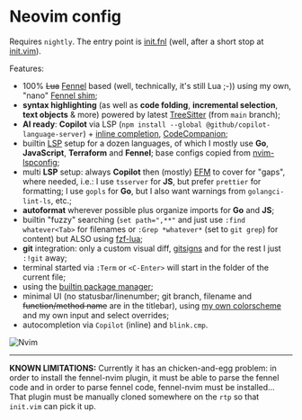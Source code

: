# Neovim config

Requires `nightly`. The entry point is [init.fnl](plugin/init.fnl) (well, after a short stop at [init.vim](init.vim)).

Features:

- 100% ~~Lua~~ [Fennel](https://fennel-lang.org) based (well, technically, it's still Lua ;-)) using my own, "nano" [Fennel shim](https://github.com/alexaandru/fennel-nvim);
- **syntax highlighting** (as well as **code folding**, **incremental selection**, **text objects** & more)
  powered by latest [TreeSitter](https://github.com/nvim-treesitter/nvim-treesitter) (from `main` branch);
- **AI ready**: **Copilot** via LSP (`npm install --global @github/copilot-language-server`) + [inline completion](https://neovim.io/doc/user/lsp.html#lsp-inline_completion),
  [CodeCompanion](https://github.com/olimorris/codecompanion.nvim);
- builtin [LSP](https://neovim.io/doc/user/lsp.html) setup for a dozen languages, of which I mostly use **Go**,
  **JavaScript**, **Terraform** and **Fennel**; base configs copied from [nvim-lspconfig](https://github.com/neovim/nvim-lspconfig);
- multi **LSP** setup: always **Copilot** then (mostly) [EFM](https://github.com/mattn/efm-langserver)
  to cover for "gaps", where needed, i.e.: I use `tsserver` for **JS**, but prefer `prettier` for formatting;
  I use `gopls` for **Go**, but I also want warnings from `golangci-lint-ls`, etc.;
- **autoformat** wherever possible plus organize imports for **Go** and **JS**;
- builtin "fuzzy" searching (`set path=",**"` and just use `:find whatever<Tab>` for filenames or `:Grep *whatever*`
  (set to `git grep`) for content) but ALSO using [fzf-lua](https://github.com/ibhagwan/fzf-lua);
- **git** integration: only a custom visual diff, [gitsigns](https://github.com/lewis6991/gitsigns.nvim)
  and for the rest I just `:!git` away;
- terminal started via `:Term` or `<C-Enter>` will start in the folder of the current file;
- using the [builtin package manager](https://neovim.io/doc/user/pack.html#vim.pack);
- minimal UI (no statusbar/linenumber; git branch, filename and ~~function/method name~~ are in the titlebar),
  using [my own colorscheme](https://github.com/alexaandru/froggy) and my own input and select overrides;
- autocompletion via `Copilot` (inline) and `blink.cmp`.

![Nvim](nvim.png)

---

**KNOWN LIMITATIONS:** Currently it has an chicken-and-egg problem: in order to install the fennel-nvim
plugin, it must be able to parse the fennel code and in order to parse fennel code, fennel-nvim
must be installed... That plugin must be manually cloned somewhere on the `rtp` so that `init.vim` can
pick it up.
